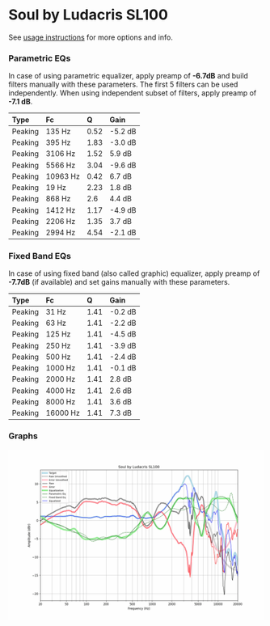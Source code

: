 # Soul by Ludacris SL100
See [usage instructions](https://github.com/jaakkopasanen/AutoEq#usage) for more options and info.

### Parametric EQs
In case of using parametric equalizer, apply preamp of **-6.7dB** and build filters manually
with these parameters. The first 5 filters can be used independently.
When using independent subset of filters, apply preamp of **-7.1 dB**.

| Type    | Fc       |    Q | Gain    |
|:--------|:---------|:-----|:--------|
| Peaking | 135 Hz   | 0.52 | -5.2 dB |
| Peaking | 395 Hz   | 1.83 | -3.0 dB |
| Peaking | 3106 Hz  | 1.52 | 5.9 dB  |
| Peaking | 5566 Hz  | 3.04 | -9.6 dB |
| Peaking | 10963 Hz | 0.42 | 6.7 dB  |
| Peaking | 19 Hz    | 2.23 | 1.8 dB  |
| Peaking | 868 Hz   | 2.6  | 4.4 dB  |
| Peaking | 1412 Hz  | 1.17 | -4.9 dB |
| Peaking | 2206 Hz  | 1.35 | 3.7 dB  |
| Peaking | 2994 Hz  | 4.54 | -2.1 dB |

### Fixed Band EQs
In case of using fixed band (also called graphic) equalizer, apply preamp of **-7.7dB**
(if available) and set gains manually with these parameters.

| Type    | Fc       |    Q | Gain    |
|:--------|:---------|:-----|:--------|
| Peaking | 31 Hz    | 1.41 | -0.2 dB |
| Peaking | 63 Hz    | 1.41 | -2.2 dB |
| Peaking | 125 Hz   | 1.41 | -4.5 dB |
| Peaking | 250 Hz   | 1.41 | -3.9 dB |
| Peaking | 500 Hz   | 1.41 | -2.4 dB |
| Peaking | 1000 Hz  | 1.41 | -0.1 dB |
| Peaking | 2000 Hz  | 1.41 | 2.8 dB  |
| Peaking | 4000 Hz  | 1.41 | 2.6 dB  |
| Peaking | 8000 Hz  | 1.41 | 3.6 dB  |
| Peaking | 16000 Hz | 1.41 | 7.3 dB  |

### Graphs
![](./Soul%20by%20Ludacris%20SL100.png)